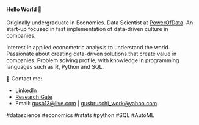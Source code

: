 #### Hello World 👋


Originally undergraduate in Economics. Data Scientist at [PowerOfData](https://www.powerofdata.com.br/#fale-conosco). An start-up focused in fast implementation of data-driven culture in companies.

Interest in applied econometric analysis to understand the world. Passionate about creating data-driven solutions that create value in companies. Problem solving profile, with knowledge in programming languages such as R, Python and SQL. 

💌 Contact me:
- [LinkedIn](https://www.linkedin.com/in/gustavo-bruschi/)
- [Research Gate](https://www.researchgate.net/profile/Gustavo_Bruschi2)
- Email: gusb13@live.com | gusbruschi_work@yahoo.com

#datascience #economics #rstats #python #SQL #AutoML
